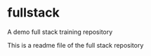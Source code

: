 # fullstack
A demo full stack training repository


This is a readme file of the full stack repository
